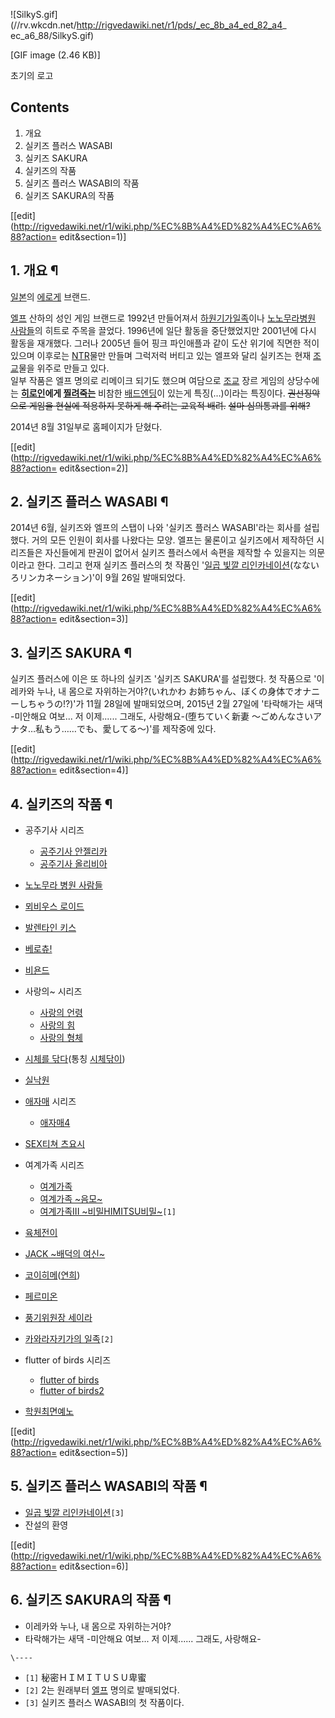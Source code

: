 ![SilkyS.gif](//rv.wkcdn.net/http://rigvedawiki.net/r1/pds/_ec_8b_a4_ed_82_a4_
ec_a6_88/SilkyS.gif)

[GIF image (2.46 KB)]

초기의 로고

  

## Contents

    

1. 개요 
2. 실키즈 플러스 WASABI 
3. 실키즈 SAKURA 
4. 실키즈의 작품 
5. 실키즈 플러스 WASABI의 작품 
6. 실키즈 SAKURA의 작품 

[[edit](http://rigvedawiki.net/r1/wiki.php/%EC%8B%A4%ED%82%A4%EC%A6%88?action=
edit&section=1)]

## 1. 개요 ¶

[일본](%EC%9D%BC%EB%B3%B8.md)의 [에로게](%EC%97%90%EB%A1%9C%EA%B2%8C.md) 브랜드.

  

[엘프](%EC%97%98%ED%94%84.md) 산하의 성인 게임 브랜드로 1992년 만들어져서 [하원기가일족](%ED%95%98%EC%9B%90%EA%B8%B0%EA%B0%80%20%EC%9D%BC%EC%A1%B1.md)이나 [노노무라병원 사람들](%EB%85%B8%EB%85%B8%EB%AC%B4%EB%9D%BC%20%EB%B3%91%EC%9B%90%20%EC%82%AC%EB%9E%8C%EB%93%A4.md)의 히트로 주목을 끌었다. 1996년에 일단 활동을 중단했었지만 2001년에 다시 활동을
재개했다. 그러나 2005년 들어 핑크 파인애플과 같이 도산 위기에 직면한 적이 있으며 이후로는 [NTR](NTR.md)물만 만들며
그럭저럭 버티고 있는 엘프와 달리 실키즈는 현재 [조교](%EC%A1%B0%EA%B5%90.md)물을 위주로 만들고 있다.  
일부 작품은 엘프 명의로 리메이크 되기도 했으며 여담으로 [조교](%EC%A1%B0%EA%B5%90.md) 장르 게임의 상당수에는
**[히로인](%ED%9E%88%EB%A1%9C%EC%9D%B8.md)에게 [찔려죽는](%EC%B9%BC%EB%B9%B5.md)** 비참한 [배드엔딩](%EB%B0%B0%EB%93%9C%20%EC%97%94%EB%94%A9.md)이 있는게 특징(…)이라는 특징이다.
<del>권선징악으로 게임을 현실에 적용하지 못하게 해 주려는 교육적 배려.</del> <del>설마 심의통과를 위해?</del>

  

2014년 8월 31일부로 홈페이지가 닫혔다.

[[edit](http://rigvedawiki.net/r1/wiki.php/%EC%8B%A4%ED%82%A4%EC%A6%88?action=
edit&section=2)]

## 2. 실키즈 플러스 WASABI ¶

2014년 6월, 실키즈와 엘프의 스탭이 나와 '실키즈 플러스 WASABI'라는 회사를 설립했다. 거의 모든 인원이 회사를 나왔다는 모양.
엘프는 물론이고 실키즈에서 제작하던 시리즈들은 자신들에게 판권이 없어서 실키즈 플러스에서 속편을 제작할 수 있을지는 의문이라고 한다. 그리고
현재 실키즈 플러스의 첫 작품인 '[일곱 빛깔 리인카네이션](%EC%9D%BC%EA%B3%B1%20%EB%B9%9B%EA%B9%94%20%EB%A6%AC%EC%9D%B8%EC%B9%B4%EB%84%A4%EC%9D%B4%EC%85%98.md)(なないろリンカネーション)'이 9월
26일 발매되었다.

  

[[edit](http://rigvedawiki.net/r1/wiki.php/%EC%8B%A4%ED%82%A4%EC%A6%88?action=
edit&section=3)]

## 3. 실키즈 SAKURA ¶

실키즈 플러스에 이은 또 하나의 실키즈 '실키즈 SAKURA'를 설립했다. 첫 작품으로 '이레카와 누나, 내 몸으로 자위하는거야?(いれかわ
お姉ちゃん、ぼくの身体でオナニーしちゃうの!?)'가 11월 28일에 발매되었으며, 2015년 2월 27일에 '타락해가는 새댁 -미안해요
여보... 저 이제...... 그래도, 사랑해요-(堕ちていく新妻 ～ごめんなさいアナタ…私もう……でも、愛してる～)'를 제작중에 있다.

  

[[edit](http://rigvedawiki.net/r1/wiki.php/%EC%8B%A4%ED%82%A4%EC%A6%88?action=
edit&section=4)]

## 4. 실키즈의 작품 ¶

  * 공주기사 시리즈  

    * [공주기사 안젤리카](%EA%B3%B5%EC%A3%BC%EA%B8%B0%EC%82%AC%20%EC%95%88%EC%A0%A4%EB%A6%AC%EC%B9%B4.md)
    * [공주기사 올리비아](%EA%B3%B5%EC%A3%BC%EA%B8%B0%EC%82%AC%20%EC%98%AC%EB%A6%AC%EB%B9%84%EC%95%84.md)
  * [노노무라 병원 사람들](%EB%85%B8%EB%85%B8%EB%AC%B4%EB%9D%BC%20%EB%B3%91%EC%9B%90%20%EC%82%AC%EB%9E%8C%EB%93%A4.md)
  * [뫼비우스 로이드](%EB%AB%BC%EB%B9%84%EC%9A%B0%EC%8A%A4%20%EB%A1%9C%EC%9D%B4%EB%93%9C.md)
  * [발렌타인 키스](%EB%B0%9C%EB%A0%8C%ED%83%80%EC%9D%B8%20%ED%82%A4%EC%8A%A4.md)
  * [베로츄!](%EB%B2%A0%EB%A1%9C%EC%B8%84%21.md)
  * [비욘드](%EB%B9%84%EC%9A%98%EB%93%9C.md)
  * 사랑의~ 시리즈  

    * [사랑의 언령](%EC%82%AC%EB%9E%91%EC%9D%98%20%EC%96%B8%EB%A0%B9.md)
    * [사랑의 힘](%EC%82%AC%EB%9E%91%EC%9D%98%20%ED%9E%98.md)
    * [사랑의 형체](%EC%82%AC%EB%9E%91%EC%9D%98%20%ED%98%95%EC%B2%B4.md)
  * [시체를 닦다](%EC%8B%9C%EC%B2%B4%EB%A5%BC%20%EB%8B%A6%EB%8B%A4.md)(통칭 [시체닦이](%EC%8B%9C%EC%B2%B4%EB%8B%A6%EC%9D%B4.md))
  * [실낙원](%EC%8B%A4%EB%82%99%EC%9B%90.md)
  * [애자매](%EC%95%A0%EC%9E%90%EB%A7%A4.md) 시리즈  

    * [애자매4](%EC%95%A0%EC%9E%90%EB%A7%A44.md)
  * [SEX티쳐 츠요시](SEX%ED%8B%B0%EC%B3%90%20%EC%B8%A0%EC%9A%94%EC%8B%9C.md)
  * 여계가족 시리즈  

    * [여계가족](%EC%97%AC%EA%B3%84%EA%B0%80%EC%A1%B1.md)
    * [여계가족 ~음모~](%EC%97%AC%EA%B3%84%EA%B0%80%EC%A1%B1%20%7E%EC%9D%8C%EB%AA%A8%7E.md)
    * [여계가족III ~비밀HIMITSU비밀~](%EC%97%AC%EA%B3%84%EA%B0%80%EC%A1%B1III%20%7E%EB%B9%84%EB%B0%80HIMITSU%EB%B9%84%EB%B0%80%7E.md)`[1]`
  * [육체전이](%EC%9C%A1%EC%B2%B4%EC%A0%84%EC%9D%B4.md)
  * [JACK ~배덕의 여신~](JACK%20%7E%EB%B0%B0%EB%8D%95%EC%9D%98%20%EC%97%AC%EC%8B%A0%7E.md)
  * [코이히메](%EC%BD%94%EC%9D%B4%ED%9E%88%EB%A9%94.md)([연희](%EC%97%B0%ED%9D%AC.md))
  * [페르미온](%ED%8E%98%EB%A5%B4%EB%AF%B8%EC%98%A8.md)
  * [풍기위원장 세이라](%ED%92%8D%EA%B8%B0%EC%9C%84%EC%9B%90%EC%9E%A5%20%EC%84%B8%EC%9D%B4%EB%9D%BC.md)
  * [카와라자키가의 일족](%EC%B9%B4%EC%99%80%EB%9D%BC%EC%9E%90%ED%82%A4%EA%B0%80%EC%9D%98%20%EC%9D%BC%EC%A1%B1.md)`[2]`
  * flutter of birds 시리즈  

    * [flutter of birds](flutter%20of%20birds.md)
    * [flutter of birds2](flutter%20of%20birds2.md)
  * [학원최면예노](%ED%95%99%EC%9B%90%EC%B5%9C%EB%A9%B4%EC%98%88%EB%85%B8.md)  

[[edit](http://rigvedawiki.net/r1/wiki.php/%EC%8B%A4%ED%82%A4%EC%A6%88?action=
edit&section=5)]

## 5. 실키즈 플러스 WASABI의 작품 ¶

  * [일곱 빛깔 리인카네이션](%EC%9D%BC%EA%B3%B1%20%EB%B9%9B%EA%B9%94%20%EB%A6%AC%EC%9D%B8%EC%B9%B4%EB%84%A4%EC%9D%B4%EC%85%98.md)`[3]`
  * 잔설의 환영  

[[edit](http://rigvedawiki.net/r1/wiki.php/%EC%8B%A4%ED%82%A4%EC%A6%88?action=
edit&section=6)]

## 6. 실키즈 SAKURA의 작품 ¶

  * 이레카와 누나, 내 몸으로 자위하는거야?
  * 타락해가는 새댁 -미안해요 여보... 저 이제...... 그래도, 사랑해요-

`\----`

  * `[1]` 秘密ＨＩＭＩＴＵＳＵ卑蜜
  * `[2]` 2는 원래부터 [엘프](%EC%97%98%ED%94%84.md) 명의로 발매되었다.
  * `[3]` 실키즈 플러스 WASABI의 첫 작품이다.

